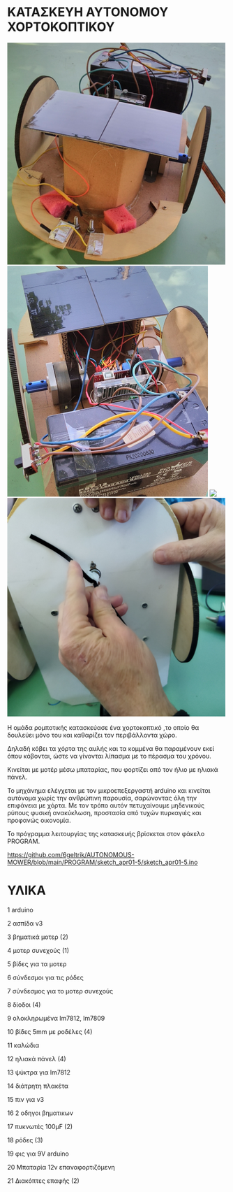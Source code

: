 # ΚΑΤΑΣΚΕΥΗ ΑΥΤΟΝΟΜΟΥ ΧΟΡΤΟΚΟΠΤΙΚΟΥ

<img src = PHOTOS/IMG_20220425_152007.jpg width = 500> <img src = PHOTOS/IMG_20220425_152125.jpg width = 460> <img src = PHOTOS/IMG_20220411_111321.jpg width = 500> <img src = PHOTOS/IMG_20220411_110220.jpg width = 500>

Η ομάδα ρομποτικής κατασκεύασε ένα χορτοκοπτικό ,το οποίο θα δουλεύει μόνο του και καθαρίζει τον περιβάλλοντα χώρο.

Δηλαδή κόβει τα χόρτα της αυλής και τα κομμένα θα παραμένουν εκεί όπου κόβονται, ώστε να γίνονται λίπασμα με το πέρασμα του χρόνου.

Κινείται με μοτέρ μέσω μπαταρίας, που φορτίζει από τον ήλιο με ηλιακά πάνελ.

Το μηχάνημα ελέγχεται με τον μικροεπεξεργαστή arduino και κινείται αυτόνομα χωρίς την ανθρώπινη παρουσία, σαρώνοντας όλη την επιφάνεια με χόρτα.
Με τον τρόπο αυτόν πετυχαίνουμε μηδενικούς ρύπους φυσική ανακύκλωση, προστασία από τυχών πυρκαγιές και προφανώς οικονομία.

Το πρόγραμμα λειτουργίας της κατασκευής βρίσκεται στον φάκελο PROGRAM.

https://github.com/6geltrik/AUTONOMOUS-MOWER/blob/main/PROGRAM/sketch_apr01-5/sketch_apr01-5.ino

# ΥΛΙΚΑ

1 arduino

2 ασπίδα v3

3 βηματικά μοτερ (2)

4 μοτερ συνεχούς (1)

5 βίδες για τα μοτερ

6 σύνδεσμοι για τις ρόδες

7 σύνδεσμος για το μοτερ συνεχούς

8 δίοδοι (4)

9 ολοκληρωμένα lm7812, lm7809

10 βίδες 5mm με ροδέλες (4)

11 καλώδια

12 ηλιακά πάνελ (4)

13 ψύκτρα για lm7812

14 διάτρητη πλακέτα

15 πιν για v3

16 2 οδηγοι βηματικων

17 πυκνωτές 100μF (2)

18 ρόδες (3)

19 φις για 9V arduino

20 Μπαταρία 12v επαναφορτιζόμενη

21 Διακόπτες επαφής (2)


